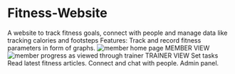 # Fitness-Website
A website to track fitness goals, connect with people and manage data like tracking calories and footsteps
Features: 
Track and record fitness parameters in form of graphs.
![member home page](https://user-images.githubusercontent.com/93126982/205687071-0db39a5d-1699-430b-9938-a4cc1ba03a54.png)
MEMBER VIEW
![member progress as viewed through trainer](https://user-images.githubusercontent.com/93126982/205687097-88c67cfe-6e50-499b-be9a-04b0aa1b751a.png)
TRAINER VIEW
Set tasks 
Read latest fitness articles. 
Connect and chat with people. 
Admin panel.
